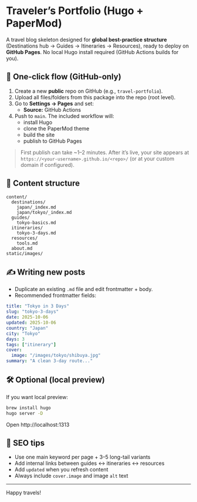 
# Traveler’s Portfolio (Hugo + PaperMod)

A travel blog skeleton designed for **global best-practice structure** (Destinations hub → Guides → Itineraries → Resources), ready to deploy on **GitHub Pages**. No local Hugo install required (GitHub Actions builds for you).

## 🚀 One‑click flow (GitHub‑only)
1. Create a new **public** repo on GitHub (e.g., `travel-portfolio`).
2. Upload all files/folders from this package into the repo (root level).
3. Go to **Settings → Pages** and set:
   - **Source:** GitHub Actions
4. Push to `main`. The included workflow will:
   - install Hugo
   - clone the PaperMod theme
   - build the site
   - publish to GitHub Pages

> First publish can take ~1–2 minutes. After it’s live, your site appears at `https://<your-username>.github.io/<repo>/` (or at your custom domain if configured).

## 🧱 Content structure
```
content/
  destinations/
    japan/_index.md
    japan/tokyo/_index.md
  guides/
    tokyo-basics.md
  itineraries/
    tokyo-3-days.md
  resources/
    tools.md
  about.md
static/images/
```

## ✍️ Writing new posts
- Duplicate an existing `.md` file and edit frontmatter + body.
- Recommended frontmatter fields:
```yaml
title: "Tokyo in 3 Days"
slug: "tokyo-3-days"
date: 2025-10-06
updated: 2025-10-06
country: "Japan"
city: "Tokyo"
days: 3
tags: ["itinerary"]
cover:
  image: "/images/tokyo/shibuya.jpg"
summary: "A clean 3-day route..."
```

## 🛠 Optional (local preview)
If you want local preview:
```bash
brew install hugo
hugo server -D
```
Open http://localhost:1313

## 🔎 SEO tips
- Use one main keyword per page + 3–5 long-tail variants
- Add internal links between guides ↔ itineraries ↔ resources
- Add `updated` when you refresh content
- Always include `cover.image` and image `alt` text

---

Happy travels!
